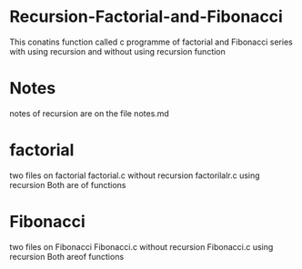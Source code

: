 # Recursion-Factorial-and-Fibonacci
This conatins function called c programme of factorial and Fibonacci series with using recursion and without using recursion function

# Notes
notes of recursion are on the file notes.md

# factorial
two files on factorial factorial.c without recursion
                        factorilalr.c using recursion
        Both are of functions
 
 # Fibonacci
two files on Fibonacci Fibonacci.c without recursion
                        Fibonacci.c using recursion
        Both areof functions
